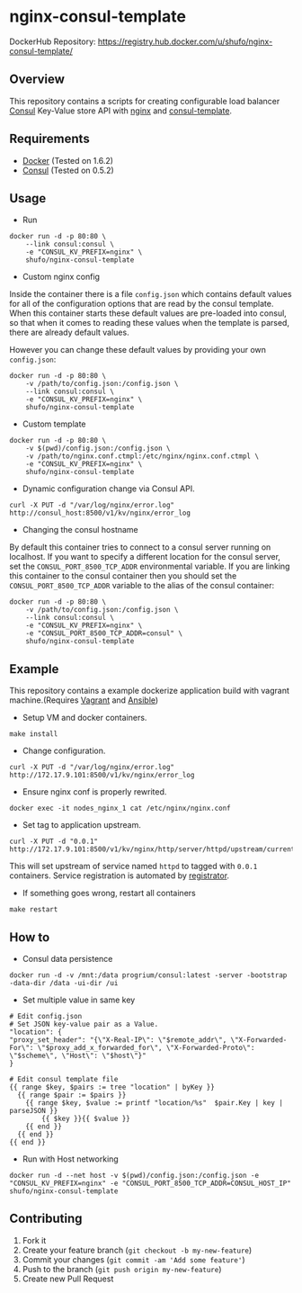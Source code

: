 nginx-consul-template
==============================

DockerHub Repository: https://registry.hub.docker.com/u/shufo/nginx-consul-template/

## Overview

This repository contains a scripts for creating configurable load balancer [Consul](https://www.consul.io/) Key-Value store API with [nginx](http://nginx.org/en/) and [consul-template](https://github.com/hashicorp/consul-template).

## Requirements

- [Docker](https://www.docker.com/) (Tested on 1.6.2)
- [Consul](https://www.consul.io/) (Tested on 0.5.2)

## Usage

- Run 

```
docker run -d -p 80:80 \
    --link consul:consul \
    -e "CONSUL_KV_PREFIX=nginx" \
    shufo/nginx-consul-template
```

- Custom nginx config

Inside the container there is a file `config.json` which contains default values for all of the configuration
options that are read by the consul template. When this container starts these default values are pre-loaded
into consul, so that when it comes to reading these values when the template is parsed, there are already default
values.

However you can change these default values by providing your own `config.json`:

```
docker run -d -p 80:80 \
    -v /path/to/config.json:/config.json \
    --link consul:consul \
    -e "CONSUL_KV_PREFIX=nginx" \
    shufo/nginx-consul-template
```

- Custom template

```
docker run -d -p 80:80 \
    -v $(pwd)/config.json:/config.json \
    -v /path/to/nginx.conf.ctmpl:/etc/nginx/nginx.conf.ctmpl \
    -e "CONSUL_KV_PREFIX=nginx" \
    shufo/nginx-consul-template
```

- Dynamic configuration change via Consul API.

```
curl -X PUT -d "/var/log/nginx/error.log" http://consul_host:8500/v1/kv/nginx/error_log
```

- Changing the consul hostname

By default this container tries to connect to a consul server running on localhost. If you want to specify a different
location for the consul server, set the `CONSUL_PORT_8500_TCP_ADDR` environmental variable. If you are linking this
container to the consul container then you should set the `CONSUL_PORT_8500_TCP_ADDR` variable to the alias of the
consul container:
```
docker run -d -p 80:80 \
    -v /path/to/config.json:/config.json \
    --link consul:consul \
    -e "CONSUL_KV_PREFIX=nginx" \
    -e "CONSUL_PORT_8500_TCP_ADDR=consul" \
    shufo/nginx-consul-template
```


## Example

This repository contains a example dockerize application build with vagrant machine.(Requires [Vagrant](https://www.vagrantup.com/) and [Ansible](http://docs.ansible.com/intro_installation.html))

- Setup VM and docker containers.

```
make install
```

- Change configuration.

```
curl -X PUT -d "/var/log/nginx/error.log" http://172.17.9.101:8500/v1/kv/nginx/error_log
```

- Ensure nginx conf is properly rewrited.

```
docker exec -it nodes_nginx_1 cat /etc/nginx/nginx.conf
```

- Set tag to application upstream.

```
curl -X PUT -d "0.0.1" http://172.17.9.101:8500/v1/kv/nginx/http/server/httpd/upstream/current
```

This will set upstream of service named `httpd` to tagged with `0.0.1` containers. Service registration is automated by [registrator](https://registry.hub.docker.com/u/sttts/registrator/).

- If something goes wrong, restart all containers

```
make restart
```

## How to

- Consul data persistence

```
docker run -d -v /mnt:/data progrium/consul:latest -server -bootstrap -data-dir /data -ui-dir /ui
```

- Set multiple value in same key

```
# Edit config.json
# Set JSON key-value pair as a Value.
"location": {
"proxy_set_header": "{\"X-Real-IP\": \"$remote_addr\", \"X-Forwarded-For\": \"$proxy_add_x_forwarded_for\", \"X-Forwarded-Proto\": \"$scheme\", \"Host\": \"$host\"}"
}

# Edit consul template file
{{ range $key, $pairs := tree "location" | byKey }}
  {{ range $pair := $pairs }}
    {{ range $key, $value := printf "location/%s"  $pair.Key | key | parseJSON }}
    	{{ $key }}{{ $value }}
    {{ end }}
  {{ end }}
{{ end }}
```

- Run with Host networking

```
docker run -d --net host -v $(pwd)/config.json:/config.json -e "CONSUL_KV_PREFIX=nginx" -e "CONSUL_PORT_8500_TCP_ADDR=CONSUL_HOST_IP" shufo/nginx-consul-template
```

## Contributing

1. Fork it
2. Create your feature branch (`git checkout -b my-new-feature`)
3. Commit your changes (`git commit -am 'Add some feature'`)
4. Push to the branch (`git push origin my-new-feature`)
5. Create new Pull Request
